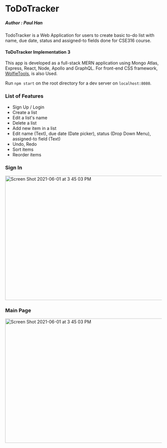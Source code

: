 # ToDoTracker
##### Author : Paul Han

TodoTracker is a Web Application for users to create basic to-do list with name, due date, status and assigned-to fields done for CSE316 course. 


#### ToDoTracker Implementation 3

This app is developed as a full-stack MERN application using Mongo Atlas, Express, React, Node, Apollo and GraphQL. For front-end CSS framework, [WolfieTools](https://wolfie-tools-frontend.github.io/#/), is also Used.

Run `npm start` on the root directory for a dev server on `localhost:8080`.

### List of Features
* Sign Up / Login
* Create a list
* Edit a list's name
* Delete a list
* Add new item in a list
* Edit name (Text), due date (Date picker), status (Drop Down Menu), assigned-to field (Text)
* Undo, Redo
* Sort items
* Reorder items


### Sign In
<img width="800" height="400" alt="Screen Shot 2021-06-01 at 3 45 03 PM" src="https://user-images.githubusercontent.com/75316771/121563809-c767db00-c9e8-11eb-85ef-795a2af0529c.PNG">

### Main Page
<img width="800" height="400" alt="Screen Shot 2021-06-01 at 3 45 03 PM" src="https://user-images.githubusercontent.com/75316771/121563543-81127c00-c9e8-11eb-87fe-94e6716bf77e.PNG">



